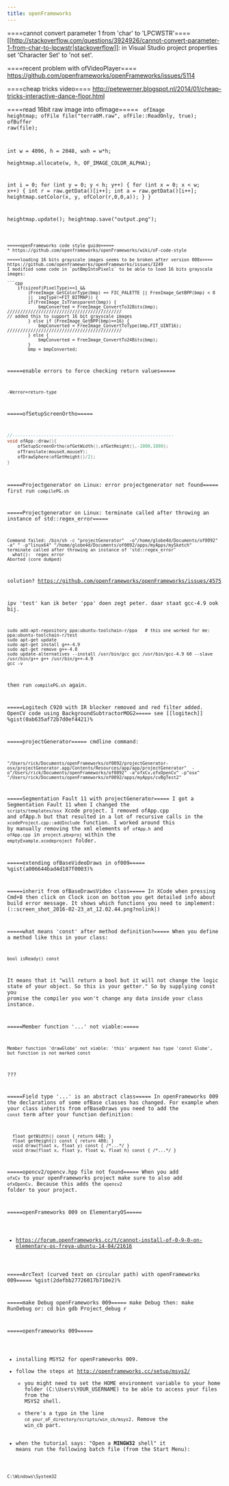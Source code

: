 ```yaml
---
title: openFrameworks
---
```


====cannot convert parameter 1 from 'char' to 'LPCWSTR'====
[[http://stackoverflow.com/questions/3924926/cannot-convert-parameter-1-from-char-to-lpcwstr|stackoverflow]]: in Visual Studio project properties set 'Character Set' to 'not set'.

====recent problem with ofVideoPlayer====
https://github.com/openframeworks/openFrameworks/issues/5114

====cheap tricks video====
http://petewerner.blogspot.nl/2014/01/cheap-tricks-interactive-dance-floor.html

====read 16bit raw image into ofImage=====
<code cpp>
ofImage heightmap;
ofFile file("terra8M.raw", ofFile::ReadOnly, true);
ofBuffer raw(file);

int w = 4096, h = 2048, wxh = w*h;    
heightmap.allocate(w, h, OF_IMAGE_COLOR_ALPHA);

int i = 0;
for (int y = 0; y < h; y++) {
  for (int x = 0; x < w; x++) {
    int r = raw.getData()[i++];
    int a = raw.getData()[i++];
    heightmap.setColor(x, y, ofColor(r,0,0,a));
  }
}

heightmap.update();
heightmap.save("output.png");

```

=====openFrameworks code style guide=====
* https://github.com/openframeworks/openFrameworks/wiki/oF-code-style

=====loading 16 bits grayscale images seems to be broken after version 008x====
https://github.com/openframeworks/openFrameworks/issues/3249
I modified some code in `putBmpIntoPixels` to be able to load 16 bits grayscale images:

```cpp
	if(sizeof(PixelType)==1 &&
		(FreeImage_GetColorType(bmp) == FIC_PALETTE || FreeImage_GetBPP(bmp) < 8
		||  imgType!=FIT_BITMAP)) {
		if(FreeImage_IsTransparent(bmp)) {
			bmpConverted = FreeImage_ConvertTo32Bits(bmp);
////////////////////////////////////////////
// added this to support 16 bit grayscale images
		} else if (FreeImage_GetBPP(bmp)==16) {                     
			bmpConverted = FreeImage_ConvertToType(bmp,FIT_UINT16); 
////////////////////////////////////////////
		} else {
			bmpConverted = FreeImage_ConvertTo24Bits(bmp);
		}
		bmp = bmpConverted;
```

=====enable errors to force checking return values=====
```
-Werror=return-type
```

=====ofSetupScreenOrtho=====
```cpp
//--------------------------------------------------------------
void ofApp::draw(){
	ofSetupScreenOrtho(ofGetWidth(),ofGetHeight(),-1000,1000);
	ofTranslate(mouseX,mouseY);
	ofDrawSphere(ofGetHeight()/2);
}
```

=====Projectgenerator on Linux: error projectgenerator not found=====
first run `compilePG.sh`

=====Projectgenerator on Linux: terminate called after throwing an instance of std::regex_error=====
```
Command failed: /bin/sh -c "projectGenerator"  -o"/home/globe4d/Documents/of0092" -a" " -p"linux64" "/home/globe4d/Documents/of0092/apps/myApps/mySketch"
terminate called after throwing an instance of 'std::regex_error'
  what():  regex_error
Aborted (core dumped)
```
solution? https://github.com/openframeworks/openFrameworks/issues/4575

ipv 'test' kan ik beter 'ppa' doen zegt peter. daar staat gcc-4.9 ook bij.
```
sudo add-apt-repository ppa:ubuntu-toolchain-r/ppa   # this one worked for me: ppa:ubuntu-toolchain-r/test
sudo apt-get update
sudo apt-get install g++-4.9
sudo apt-get remove g++-4.8
sudo update-alternatives --install /usr/bin/gcc gcc /usr/bin/gcc-4.9 60 --slave /usr/bin/g++ g++ /usr/bin/g++-4.9
gcc -v
```
then run `compilePG.sh` again.

=====Logitech C920 with IR blocker removed and red filter added. OpenCV code using BackgroundSubtractorMOG2=====
see [[logitech]]
%gist(0ab635af72b7d0ef4421)%

=====projectGenerator=====
cmdline command:
```
"/Users/rick/Documents/openFrameworks/of0092/projectGenerator-osx/projectGenerator.app/Contents/Resources/app/app/projectGenerator"  -o"/Users/rick/Documents/openFrameworks/of0092" -a"ofxCv,ofxOpenCv" -p"osx" "/Users/rick/Documents/openFrameworks/of0092/apps/myApps/cvBgTest2"
```

=====Segmentation Fault 11 with projectGenerator=====
I got a Segmentation Fault 11 when I changed the `scripts/templates/osx` Xcode project. I removed ofApp.cpp and ofApp.h but that resulted in a lot of recursive calls in the `xcodeProject.cpp::addInclude` function.
I worked around this by manually removing the xml elements of `ofApp.h` and `ofApp.cpp` in `project.pbxproj` within the `emptyExample.xcodeproject` folder.

=====extending ofBaseVideoDraws in of009=====
%gist(a006644bad4d187f0003)%

=====inherit from ofBaseDrawsVideo class=====
In XCode when pressing Cmd+8 then click on Clock icon on bottom you get detailed info about build error message. It shows which functions you need to implement:
(::screen_shot_2016-02-23_at_12.02.44.png?nolink|)

=====what means 'const' after method definition?=====
When you define a method like this in your class:
```
bool isReady() const
```
It means that it "will return a bool but it will not change the logic state of your object. So this is your getter."
So by supplying const you promise the compiler you won't change any data inside your class instance.


=====Member function '...' not viable:=====
```
Member function 'drawGlobe' not viable: 'this' argument has type 'const Globe', but function is not marked const
```

???


=====Field type '...' is an abstract class=====
In openFrameworks 009 the declarations of some ofBase classes has changed. For example when your class inherits from  ofBaseDraws you need to add the `const` term after your function definition:
```
  float getWidth() const { return 640; }
  float getHeight() const { return 480; }
  void draw(float x, float y) const { /*...*/ }
  void draw(float x, float y, float w, float h) const { /*...*/ }
```

=====opencv2/opencv.hpp file not found=====
When you add `ofxCv` to your openFrameworks project make sure to also add `ofxOpenCv`. Because this adds the `opencv2` folder to your project.

=====openFrameworks 009 on ElementaryOS=====
* https://forum.openframeworks.cc/t/cannot-install-of-0-9-0-on-elementary-os-freya-ubuntu-14-04/21616

=====ArcText (curved text on circular path) with openFrameworks 009=====
%gist(2defbb27726017b710e2)%

=====make Debug openFrameworks 009=====
  make Debug
then:
  make RunDebug
or:
  cd bin
  gdb Project_debug
  r
 

=====openframeworks 009=====
* installing MSYS2 for openFrameworks 009.
* follow the steps at http://openframeworks.cc/setup/msys2/
  * you might need to set the HOME environment variable to your home folder (C:\Users\YOUR_USERNAME) to be able to access your files from the MSYS2 shell.
  * there's a typo in the line `cd your_oF_directory/scripts/win_cb/msys2`. Remove the win_cb part.
* when the tutorial says: "Open a **MINGW32** shell" it means run the following batch file (from the Start Menu):
```
C:\Windows\System32